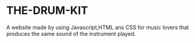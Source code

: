 # THE-DRUM-KIT
A website made by using Javascript,HTML ans CSS for music lovers that produces the same sound of the instrument played.
